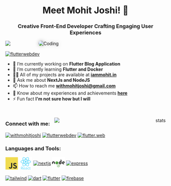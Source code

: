 <div class="display: grid;justify-content: center;align-items: center;width:100%;">
<!-- <img align="center" alt="Code" style="border-radius:0;margin-bottom:0.5rem;width:100%" src="./images/banner.gif" width="100%"/> -->
<!-- <img align="center" alt="Code" style="border-radius:0;margin-bottom:0.5rem;width:100%" src="https://i.pinimg.com/originals/50/1b/b2/501bb2f8db59ca0f3f34beed80ade6af.gif" /> -->
</div>

<h1 align="center">Meet Mohit Joshi! 🌟</h1>
<h3 align="center">Creative Front-End Developer Crafting Engaging User Experiences</h3>
<!-- <img align="right" alt="Coding" width="400" style="border-radius:1.5rem;filter: drop-shadow(0px 0px 6px rgb(0,0,0,0.3));" src="https://cdn.dribbble.com/users/1187278/screenshots/16762086/media/10ba6161c70f3edd67f34e229b62b852.gif" /> -->
<img align="right" alt="Coding" width="400" style="border-radius:1.5rem;filter: drop-shadow(0px 0px 6px rgb(0,0,0,0.3));" src="./images/avatar.gif" />

<p align="left"><img src="https://visitor-badge.laobi.icu/badge?page_id=withmohitjoshi.withmohitjoshi&left_color=red&left_text=Views"/></p>

<p align="left"> <a href="https://twitter.com/flutterwebdev" target="blank"><img src="https://img.shields.io/twitter/follow/flutterwebdev?logo=twitter&style=for-the-badge" alt="flutterwebdev" /></a></p>

- 🔭 I’m currently working on **Flutter Blog Application**
- 🌱 I’m currently learning **Flutter and Docker**
- 👨‍💻 All of my projects are available at [**iammohit.in**](https://iammohit.in/)
- 💬 Ask me about **NextJs and NodeJS**
- 📫 How to reach me **withmohitjoshi@gmail.com**
- 📄 Know about my experiences and achievements [**here**](https://iammohit.in/static/media/Mohit-Resume.7ed47b6fee1371ac420a.pdf)
- ⚡ Fun fact **I'm not sure how but I will**

<br/>

<p align="right"><img align="right" src="https://github-readme-stats.vercel.app/api/top-langs?username=withmohitjoshi&show_icons=true&locale=en&layout=compact&theme=dracula" alt="stats" width="350"/></p>

<h3 align="left">Connect with me:</h3>
<p align="left"> <a href="https://linkedin.com/in/withmohitjoshi" target="blank"><img align="center" src="https://raw.githubusercontent.com/rahuldkjain/github-profile-readme-generator/master/src/images/icons/Social/linked-in-alt.svg" alt="withmohitjoshi" height="30" width="40" /></a> <a href="https://twitter.com/flutterwebdev" target="blank"><img align="center" src="https://raw.githubusercontent.com/rahuldkjain/github-profile-readme-generator/master/src/images/icons/Social/twitter.svg" alt="flutterwebdev" height="30" width="40" /></a> <a href="https://instagram.com/flutter.web" target="blank"><img align="center" src="https://raw.githubusercontent.com/rahuldkjain/github-profile-readme-generator/master/src/images/icons/Social/instagram.svg" alt="flutter.web" height="30" width="40" /></a> </p>

<h3 align="left">Languages and Tools:</h3>
<p align="left">
<a href="https://developer.mozilla.org/en-US/docs/Web/JavaScript" target="blank"><img src="https://raw.githubusercontent.com/devicons/devicon/master/icons/javascript/javascript-original.svg" alt="javascript" width="40" align="center"/></a> 
<a href="https://reactjs.org/" target="blank"><img src="https://raw.githubusercontent.com/devicons/devicon/master/icons/react/react-original-wordmark.svg" alt="react" width="40" align="center"/></a>
<a href="https://nextjs.org/" target="blank"><img src="https://cdn.jsdelivr.net/gh/devicons/devicon@latest/icons/nextjs/nextjs-original.svg" alt="nextjs" width="40" align="center"/></a>
<a href="https://nodejs.org" target="blank"><img src="https://raw.githubusercontent.com/devicons/devicon/master/icons/nodejs/nodejs-original-wordmark.svg" alt="nodejs" width="40" align="center"/></a>
<a href="https://expressjs.com" target="blank"><img src="https://cdn.jsdelivr.net/gh/devicons/devicon@latest/icons/express/express-original.svg" alt="express" width="40" align="center"/></a><br/><br/>
<a href="https://tailwindcss.com/" target="blank"><img src="https://www.vectorlogo.zone/logos/tailwindcss/tailwindcss-icon.svg" alt="tailwind" width="40" align="center"/></a>
<a href="https://dart.dev" target="blank"><img src="https://www.vectorlogo.zone/logos/dartlang/dartlang-icon.svg" alt="dart" width="40" align="center"/></a>
<a href="https://flutter.dev" target="blank"><img src="https://www.vectorlogo.zone/logos/flutterio/flutterio-icon.svg" alt="flutter" width="40" align="center"/></a>
<a href="https://firebase.google.com/" target="blank"><img src="https://www.vectorlogo.zone/logos/firebase/firebase-icon.svg" alt="firebase" width="40" align="center"/></a>
</p>

<!-- <p><img align="right" src="https://github-readme-stats.vercel.app/api/top-langs?username=withmohitjoshi&show_icons=true&locale=en&layout=compact&theme=dracula" alt="withmohitjoshi" /></p> -->

<!-- <p>&nbsp;&nbsp;&nbsp;<img align="center" src="https://github-readme-stats.vercel.app/api?username=withmohitjoshi&show_icons=true&locale=en" alt="withmohitjoshi" /></p> -->
